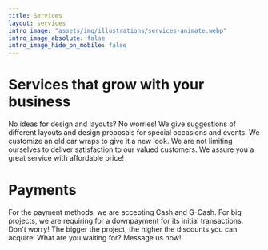 ```yaml
---
title: Services
layout: services
intro_image: "assets/img/illustrations/services-animate.webp"
intro_image_absolute: false
intro_image_hide_on_mobile: false
---
```


# Services that grow with your business

No ideas for design and layouts? No worries! We give suggestions of different layouts and design proposals for special occasions and events. We customize an old car wraps to give it a new look. We are not limiting ourselves to deliver satisfaction to our valued customers. We assure you a great service with affordable price!

# Payments

For the payment methods, we are accepting Cash and G-Cash. For big projects, we are requiring for a downpayment for its initial transactions. Don't worry! The bigger the project, the higher the discounts you can acquire! What are you waiting for? Message us now!
